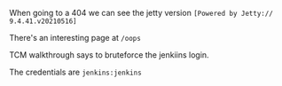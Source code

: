When going to a 404 we can see the jetty version
`[Powered by Jetty:// 9.4.41.v20210516]`

There's an interesting page at `/oops`

TCM walkthrough says to bruteforce the jenkiins login.

The credentials are `jenkins:jenkins`

